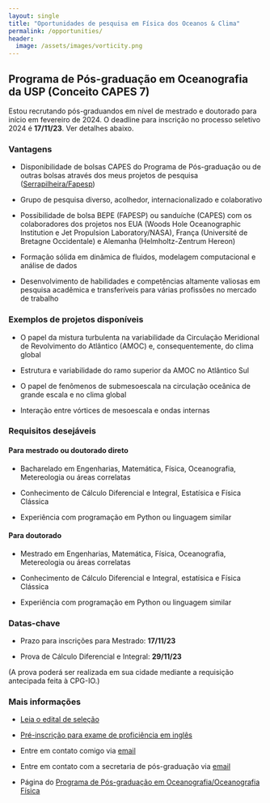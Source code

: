 ```yaml
---
layout: single
title: "Oportunidades de pesquisa em Física dos Oceanos & Clima"
permalink: /opportunities/
header:
  image: /assets/images/vorticity.png
---
```



## Programa de Pós-graduação em Oceanografia da USP (Conceito CAPES 7)

Estou recrutando pós-graduandos em nível de mestrado e doutorado para início em fevereiro de 2024. O deadline para inscrição no processo seletivo 2024 é **17/11/23**. Ver detalhes abaixo.

### Vantagens

- Disponibilidade de bolsas CAPES do Programa de Pós-graduação ou de outras bolsas através dos meus projetos de pesquisa ([Serrapilheira/Fapesp](https://serrapilheira.org/serrapilheira-apoiara-32-jovens-cientistas-com-r-22-milhoes-em-parceria-com-faps/))

- Grupo de pesquisa diverso, acolhedor, internacionalizado e colaborativo

- Possibilidade de bolsa BEPE (FAPESP) ou  sanduíche (CAPES) com os colaboradores dos projetos nos EUA (Woods Hole Oceanographic Institution e Jet Propulsion Laboratory/NASA), França (Université de Bretagne Occidentale) e Alemanha (Helmholtz-Zentrum Hereon)

- Formação sólida em dinâmica de fluidos, modelagem computacional e análise de dados

- Desenvolvimento de habilidades e competências altamente valiosas em pesquisa acadêmica e transferíveis para várias profissões no mercado de trabalho

### Exemplos de projetos disponíveis

- O papel da mistura turbulenta na variabilidade da Circulação Meridional de Revolvimento do Atlântico (AMOC) e, consequentemente, do clima global

- Estrutura e variabilidade do ramo superior da AMOC no Atlântico Sul

- O papel de fenômenos de submesoescala na circulação oceânica de grande escala e no clima global

- Interação entre vórtices de mesoescala e ondas internas

### Requisitos desejáveis

#### Para mestrado ou doutorado direto

- Bacharelado em Engenharias, Matemática, Física, Oceanografia, Metereologia ou áreas correlatas

- Conhecimento de Cálculo Diferencial e Integral, Estatísica e  Física Clássica

- Experiência com programação em Python ou linguagem similar

#### Para doutorado

- Mestrado em Engenharias, Matemática, Física, Oceanografia, Metereologia ou áreas correlatas

- Conhecimento de Cálculo Diferencial e Integral, estatísica e  Física Clássica

- Experiência com programação em Python ou linguagem similar


### Datas-chave

- Prazo para inscrições para Mestrado: **17/11/23**

- Prova de Cálculo Diferencial e Integral: **29/11/23**

(A prova poderá ser realizada em sua cidade mediante a requisição antecipada feita à CPG-IO.)

### Mais informações

- [Leia o edital de seleção](https://www.io.usp.br/index.php/pos-graduacao/programa-de-pos-graduacao/edital-2024-mestrado.html)

- [Pré-inscrição para exame de proficiência em inglês](https://www.io.usp.br/index.php/pos-graduacao/programa-de-pos-graduacao/proficiencia-em-lingua-estrangeira.html)

- Entre em contato comigo via [email](mailto:cesar.rocha@usp.br)

- Entre em contato com a secretaria de pós-graduação via [email](cpg_io@usp.br)

- Página do [Programa de Pós-graduação em Oceanografia/Oceanografia Física]()




